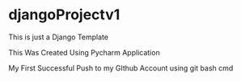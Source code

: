 # djangoProjectv1
This is just a Django Template

This Was Created Using Pycharm Application 

My First Successful Push to my GIthub Account using git bash cmd
